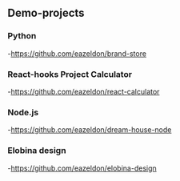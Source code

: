 ## Demo-projects

### Python
-https://github.com/eazeldon/brand-store

### React-hooks Project Calculator
-https://github.com/eazeldon/react-calculator

### Node.js
-https://github.com/eazeldon/dream-house-node

### Elobina design
-https://github.com/eazeldon/elobina-design
